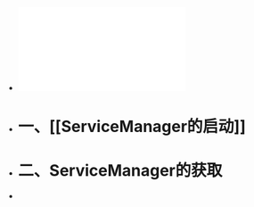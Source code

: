 - ![20.8.27-binder预习资料.pdf](../assets/20.8.27-binder预习资料_1688304965318_0.pdf)
- # 一、[[ServiceManager的启动]]
- # 二、ServiceManager的获取
-